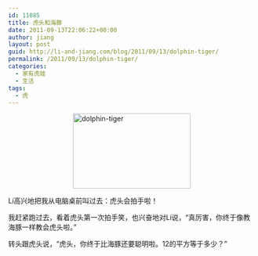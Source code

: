 ```yaml
---
id: 11085
title: 虎头和海豚
date: 2011-09-13T22:06:22+00:00
author: jiang
layout: post
guid: http://li-and-jiang.com/blog/2011/09/13/dolphin-tiger/
permalink: /2011/09/13/dolphin-tiger/
categories:
  - 家有虎娃
  - 生活
tags:
  - 虎
---
```

[<img style="border-bottom: 0px; border-left: 0px; display: block; float: none; margin-left: auto; border-top: 0px; margin-right: auto; border-right: 0px" title="dolphin-tiger" border="0" alt="dolphin-tiger" src="http://li-and-jiang.com/blog/wp-content/uploads/2011/09/dolphintiger-thumb.jpg" width="240" height="154" />](http://li-and-jiang.com/blog/wp-content/uploads/2011/09/dolphintiger.jpg) 

Li高兴地把我从电脑桌前叫过去：虎头会拍手啦！

我赶紧跑过去，看着虎头第一次拍手笑，也兴奋地对Li说，“真厉害，你终于像教海豚一样教会虎头啦。”

转头跟虎头说，“虎头，你终于比海豚还要聪明啦。12的平方等于多少？”